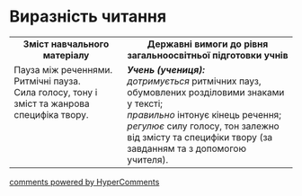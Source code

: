 <div id="hypercomments_widget" class="js-hypercomments-widget invisible"></div>

# Виразність читання

<table>
  <tr>
    <td width="40%" align="center"><b>Зміст навчального матеріалу<b></td>
    <td width="60%" align="center"><b>Державні вимоги до рівня загальноосвітньої підготовки учнів</b></td>
  </tr>
  <tr>
    <td width="40%" style="vertical-align:top !important;">
		Пауза між реченнями.<br>
		Ритмічні пауза.<br>
		Сила голосу, тону і зміст та жанрова специфіка твору. 
	</td>
    <td width="60%" style="vertical-align:top !important;">
		<i><b>Учень (учениця):</b></i><br>
		<i>дотримується</i> ритмічних пауз, обумовлених розділовими знаками у тексті; <br>
		<i>правильно</i> інтонує кінець речення; <br>
		<i>регулює</i> силу голосу, тон залежно від змісту та специфіки твору (за завданням та з допомогою учителя).
	</td>
  </tr>
</table>

<div class="js-hypercomments-container">
<a href="http://hypercomments.com" class="hc-link" title="comments widget">comments powered by HyperComments</a>
</div>